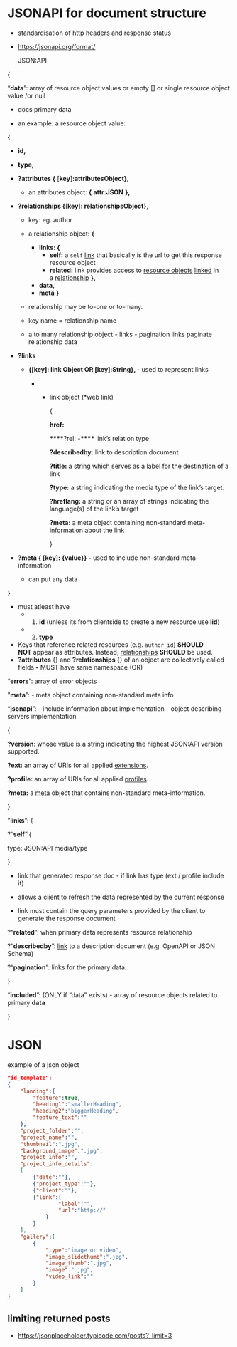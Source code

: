 # JSONAPI for document structure

- standardisation of http headers and response status
- https://jsonapi.org/format/

  JSON:API

{

“**data**”: array of resource object values or empty [] or single resource object value /or null

- docs primary data

- an example: a resource object value:

**{**

- **id,**
- **type,**
- **?attributes {** [**key**]**:attributesObject},**
  - an attributes object:
    **{**
    **attr:JSON**
    **},**
- **?relationships {**[**key**]**: relationshipsObject},**

  - key: eg. author
  - a relationship object:
    **{**

    - **links: {**
      - **self:** a `self` [link](https://jsonapi.org/format/#document-links) that basically is the url to get this response resource object
      - **related:** link provides access to [resource objects](https://jsonapi.org/format/#document-resource-objects) [linked](https://jsonapi.org/format/#document-links) in a [relationship](https://jsonapi.org/format/#document-resource-object-relationships)
        **},**
    - **data,**
    - **meta**
      **}**

  - relationship may be to-one or to-many.
  - key name = relationship name
  - a to many relationship object - links - pagination links paginate relationship data

- **?links**

  - **{[key]: link Object OR [key]:String}, -** used to represent links

    - - link object (\*web link)

        {

        **href:**

        **\*\*\*\***?rel: -**\*\*\*\*** link’s relation type

        **?describedby:** link to description document

        **?title:** a string which serves as a label for the destination of a link

        **?type:** a string indicating the media type of the link’s target.

        **?hreflang:** a string or an array of strings indicating the language(s) of the link’s target

        **?meta:** a meta object containing non-standard meta-information about the link

        }

- **?meta { [key]: {value}} -** used to include non-standard meta-information
  - can put any data

**}**

- must atleast have
  - 1. **id** (unless its from clientside to create a new resource use **lid**)
  - 2. **type**
- Keys that reference related resources (e.g. `author_id`) **SHOULD NOT** appear as attributes. Instead, [relationships](https://jsonapi.org/format/#document-resource-object-relationships) **SHOULD** be used.
- **?attributes** {} and **?relationships** {} of an object are collectively called fields **-** MUST have same namespace
  (OR)

“**errors**”: array of error objects

”**meta**”: - meta object containing non-standard meta info

“**jsonapi**”: - include information about implementation - object describing servers implementation

{

**?version**: whose value is a string indicating the highest JSON:API version supported.

**?ext:** an array of URIs for all applied [extensions](https://jsonapi.org/format/#extensions).

**?profile:** an array of URIs for all applied [profiles](https://jsonapi.org/format/#profiles).

**?meta:** a [meta](https://jsonapi.org/format/#document-meta) object that contains non-standard meta-information.

}

”**links**”: {

?“**self**”:{

type: JSON:API media/type

}

- link that generated response doc - if link has type (ext / profile include it)

- allows a client to refresh the data represented by the current response
- link must contain the query parameters provided by the client to generate the response document

?“**related**”: when primary data represents resource relationship

?“**describedby**”: [link](https://jsonapi.org/format/#document-links-link) to a description document (e.g. OpenAPI or JSON Schema)

?“**pagination**”: links for the primary data.

}

“**included**”: (ONLY if “data” exists) - array of resource objects related to primary **data**

}

# JSON

example of a json object

```json
"id_template":
{
	"landing":{
		"feature":true,
		"heading1":"smallerHeading",
		"heading2":"biggerHeading",
		"feature_text":""
	},
	"project_folder":"",
	"project_name":"",
	"thumbnail":".jpg",
	"background_image":".jpg",
	"project_info":"",
	"project_info_details":
	[
		{"date":""},
		{"project_type":""},
		{"client":""},
		{"link":{
				"label":"",
				"url":"http://"
			}
		}
	],
	"gallery":[
		{
			"type":"image or video",
			"image_slidethumb":".jpg",
			"image_thumb":".jpg",
			"image":".jpg",
			"video_link":""
		}
	]
}
```

## limiting returned posts

- https://jsonplaceholder.typicode.com/posts?_limit=3
